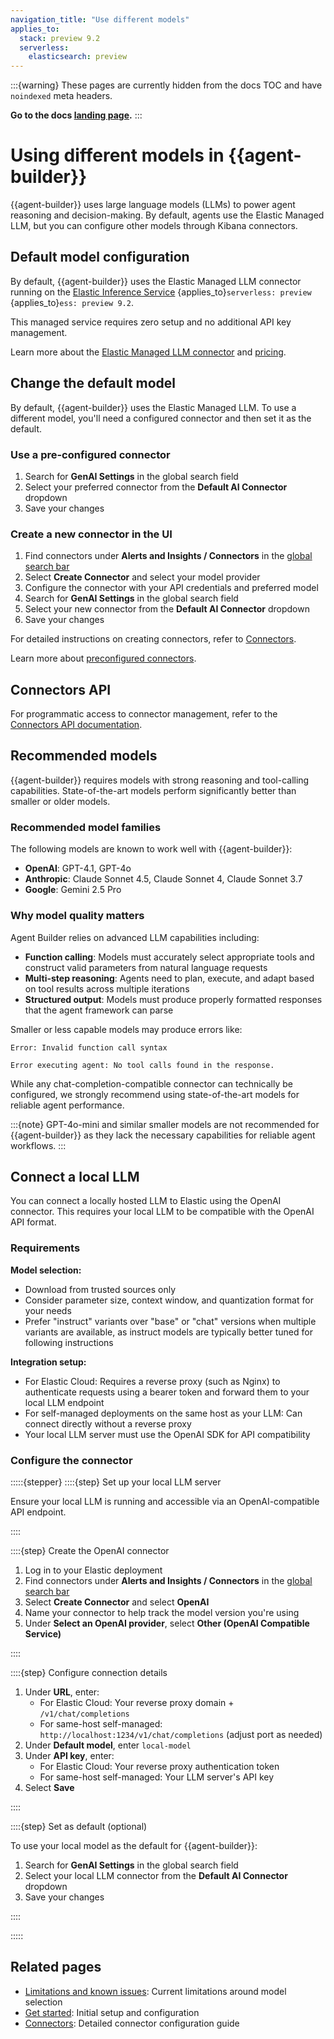 ```yaml
---
navigation_title: "Use different models"
applies_to:
  stack: preview 9.2
  serverless:
    elasticsearch: preview
---
```


:::{warning}
These pages are currently hidden from the docs TOC and have `noindexed` meta headers.

**Go to the docs [landing page](/solutions/search/elastic-agent-builder.md).**
:::

# Using different models in {{agent-builder}}

{{agent-builder}} uses large language models (LLMs) to power agent reasoning and decision-making. By default, agents use the Elastic Managed LLM, but you can configure other models through Kibana connectors.

## Default model configuration

By default, {{agent-builder}} uses the Elastic Managed LLM connector running on the [Elastic Inference Service](/explore-analyze/elastic-inference/eis.md) {applies_to}`serverless: preview` {applies_to}`ess: preview 9.2`. 

This managed service requires zero setup and no additional API key management.

Learn more about the [Elastic Managed LLM connector](kibana://reference/connectors-kibana/elastic-managed-llm.md) and [pricing](https://www.elastic.co/pricing).

## Change the default model

By default, {{agent-builder}} uses the Elastic Managed LLM. To use a different model, you'll need a configured connector and then set it as the default.

### Use a pre-configured connector

1. Search for **GenAI Settings** in the global search field
2. Select your preferred connector from the **Default AI Connector** dropdown
3. Save your changes

### Create a new connector in the UI

1. Find connectors under **Alerts and Insights / Connectors** in the [global search bar](/explore-analyze/find-and-organize/find-apps-and-objects.md)
2. Select **Create Connector** and select your model provider
3. Configure the connector with your API credentials and preferred model
4. Search for **GenAI Settings** in the global search field
5. Select your new connector from the **Default AI Connector** dropdown
6. Save your changes

For detailed instructions on creating connectors, refer to [Connectors](https://www.elastic.co/docs/deploy-manage/manage-connectors).

Learn more about [preconfigured connectors](https://www.elastic.co/docs/reference/kibana/connectors-kibana/pre-configured-connectors).

## Connectors API

For programmatic access to connector management, refer to the [Connectors API documentation]({{kib-serverless-apis}}group/endpoint-connectors).

## Recommended models

{{agent-builder}} requires models with strong reasoning and tool-calling capabilities. State-of-the-art models perform significantly better than smaller or older models.

### Recommended model families

The following models are known to work well with {{agent-builder}}:

- **OpenAI**: GPT-4.1, GPT-4o
- **Anthropic**: Claude Sonnet 4.5, Claude Sonnet 4, Claude Sonnet 3.7
- **Google**: Gemini 2.5 Pro

### Why model quality matters

Agent Builder relies on advanced LLM capabilities including:

- **Function calling**: Models must accurately select appropriate tools and construct valid parameters from natural language requests
- **Multi-step reasoning**: Agents need to plan, execute, and adapt based on tool results across multiple iterations
- **Structured output**: Models must produce properly formatted responses that the agent framework can parse

Smaller or less capable models may produce errors like:

```console-response
Error: Invalid function call syntax
```

```console-response
Error executing agent: No tool calls found in the response.
```

While any chat-completion-compatible connector can technically be configured, we strongly recommend using state-of-the-art models for reliable agent performance.

:::{note}
GPT-4o-mini and similar smaller models are not recommended for {{agent-builder}} as they lack the necessary capabilities for reliable agent workflows.
:::

## Connect a local LLM

You can connect a locally hosted LLM to Elastic using the OpenAI connector. This requires your local LLM to be compatible with the OpenAI API format.

### Requirements

**Model selection:**
- Download from trusted sources only
- Consider parameter size, context window, and quantization format for your needs
- Prefer "instruct" variants over "base" or "chat" versions when multiple variants are available, as instruct models are typically better tuned for following instructions

**Integration setup:**
- For Elastic Cloud: Requires a reverse proxy (such as Nginx) to authenticate requests using a bearer token and forward them to your local LLM endpoint
- For self-managed deployments on the same host as your LLM: Can connect directly without a reverse proxy
- Your local LLM server must use the OpenAI SDK for API compatibility

### Configure the connector

:::::{stepper}
::::{step} Set up your local LLM server

Ensure your local LLM is running and accessible via an OpenAI-compatible API endpoint.

::::

::::{step} Create the OpenAI connector

1. Log in to your Elastic deployment
2. Find connectors under **Alerts and Insights / Connectors** in the [global search bar](/explore-analyze/find-and-organize/find-apps-and-objects.md)
3. Select **Create Connector** and select **OpenAI**
4. Name your connector to help track the model version you're using
5. Under **Select an OpenAI provider**, select **Other (OpenAI Compatible Service)**

::::

::::{step} Configure connection details

1. Under **URL**, enter:
   - For Elastic Cloud: Your reverse proxy domain + `/v1/chat/completions`
   - For same-host self-managed: `http://localhost:1234/v1/chat/completions` (adjust port as needed)
2. Under **Default model**, enter `local-model`
3. Under **API key**, enter:
   - For Elastic Cloud: Your reverse proxy authentication token
   - For same-host self-managed: Your LLM server's API key
4. Select **Save**

::::

::::{step} Set as default (optional)

To use your local model as the default for {{agent-builder}}:

1. Search for **GenAI Settings** in the global search field
2. Select your local LLM connector from the **Default AI Connector** dropdown
3. Save your changes

::::

:::::

## Related pages

- [Limitations and known issues](limitations-known-issues.md): Current limitations around model selection
- [Get started](get-started.md): Initial setup and configuration
- [Connectors](/deploy-manage/manage-connectors.md): Detailed connector configuration guide
